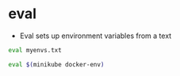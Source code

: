 # eval

- Eval sets up environment variables from a text

```sh
eval myenvs.txt
```

```sh
eval $(minikube docker-env)
```
